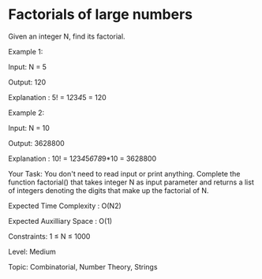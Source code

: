 # Factorials of large numbers 

Given an integer N, find its factorial.

Example 1:

Input: N = 5

Output: 120

Explanation : 5! = 1*2*3*4*5 = 120




Example 2:

Input: N = 10

Output: 3628800

Explanation :
10! = 1*2*3*4*5*6*7*8*9*10 = 3628800

Your Task:
You don't need to read input or print anything. Complete the function factorial() that takes integer N as input parameter and returns a list of integers denoting the digits that make up the factorial of N.


Expected Time Complexity : O(N2)

Expected Auxilliary Space : O(1)


Constraints: 1 ≤ N ≤ 1000

Level: Medium

Topic: Combinatorial, Number Theory, Strings
